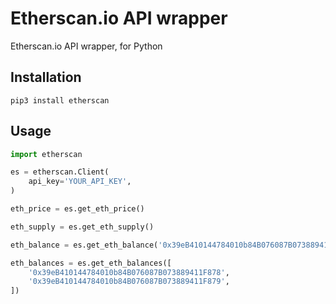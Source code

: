 # Etherscan.io API wrapper

Etherscan.io API wrapper, for Python


## Installation
```
pip3 install etherscan
```

## Usage
```python
import etherscan

es = etherscan.Client(
    api_key='YOUR_API_KEY',
)

eth_price = es.get_eth_price()

eth_supply = es.get_eth_supply()

eth_balance = es.get_eth_balance('0x39eB410144784010b84B076087B073889411F878')

eth_balances = es.get_eth_balances([
    '0x39eB410144784010b84B076087B073889411F878',
    '0x39eB410144784010b84B076087B073889411F879',
])
```
